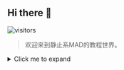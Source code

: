 ## Hi there 👋

<!--

**Here are some ideas to get you started:**

🙋‍♀️ A short introduction - what is your organization all about?
🌈 Contribution guidelines - how can the community get involved?
👩‍💻 Useful resources - where can the community find your docs? Is there anything else the community should know?
🍿 Fun facts - what does your team eat for breakfast?
🧙 Remember, you can do mighty things with the power of [Markdown](https://docs.github.com/github/writing-on-github/getting-started-with-writing-and-formatting-on-github/basic-writing-and-formatting-syntax)
-->

<!--
![105373](./assets/105373.jpg)
-->

![visitors](https://visitor-badge.glitch.me/badge?page_id=mad-center.github&left_color=gray&right_color=green)

> 欢迎来到静止系MAD的教程世界。

<details>
  <summary>Click me to expand</summary>
  ![banner](https://github.com/mad-center/.github/blob/main/profile/assets/sora-no-woto-1.jpg)
</details>    

